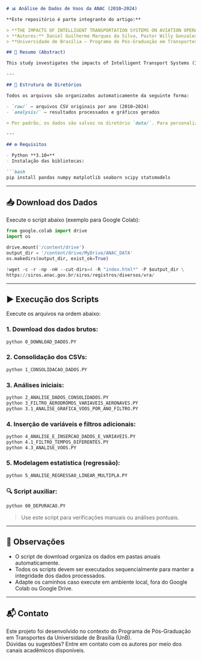 ```markdown
# 📊 Análise de Dados de Voos da ANAC (2010–2024)

**Este repositório é parte integrante do artigo:**

> **THE IMPACTS OF INTELLIGENT TRANSPORTATION SYSTEMS ON AVIATION OPERATIONAL EFFICIENCY: AN ANALYSIS OF PBN IMPLEMENTATION ON BRAZIL'S MAIN AIR ROUTES**  
> **Autores:** Daniel Guilherme Marques da Silva, Pastor Willy Gonzales Taco  
> **Universidade de Brasília – Programa de Pós-Graduação em Transportes**

## 📄 Resumo (Abstract)

This study investigates the impacts of Intelligent Transport Systems (ITS) with an emphasis on Performance-Based Navigation (PBN) on the operational efficiency of Brazilian aviation. The analysis is based on the number of takeoffs observed on the 14 busiest air routes in the country, which accounted for more than 1% of the total regular passenger air transport volume between 2010 and 2024. The research correlates the adoption of ITS with operational gains, such as reductions in flight time, fuel savings, and lower CO₂ emissions into the atmosphere.

---

## 📁 Estrutura de Diretórios

Todos os arquivos são organizados automaticamente da seguinte forma:

- `raw/` – arquivos CSV originais por ano (2010–2024)
- `analysis/` – resultados processados e gráficos gerados

> Por padrão, os dados são salvos no diretório `data/`. Para personalizar o caminho, defina a variável de ambiente `ANAC_DATA_DIR`.

---

## ⚙️ Requisitos

- Python **3.10+**
- Instalação das bibliotecas:

```bash
pip install pandas numpy matplotlib seaborn scipy statsmodels
```

---

## 📥 Download dos Dados

Execute o script abaixo (exemplo para Google Colab):

```python
from google.colab import drive
import os

drive.mount('/content/drive')
output_dir = '/content/drive/MyDrive/ANAC_DATA'
os.makedirs(output_dir, exist_ok=True)

!wget -c -r -np -nH --cut-dirs=4 -R "index.html*" -P $output_dir \
https://siros.anac.gov.br/siros/registros/diversos/vra/
```

---

## ▶️ Execução dos Scripts

Execute os arquivos na ordem abaixo:

### 1. Download dos dados brutos:
```bash
python 0_DOWNLOAD_DADOS.PY
```

### 2. Consolidação dos CSVs:
```bash
python 1_CONSOLIDACAO_DADOS.PY
```

### 3. Análises iniciais:
```bash
python 2_ANALISE_DADOS_CONSOLIDADOS.PY
python 3_FILTRO_AERODROMOS_VARIAVEIS_AERONAVES.PY
python 3.1_ANALISE_GRAFICA_VOOS_POR_ANO_FILTRO.PY
```

### 4. Inserção de variáveis e filtros adicionais:
```bash
python 4_ANALISE_E_INSERCAO_DADOS_E_VARIAVEIS.PY
python 4.1_FILTRO_TEMPOS_DIFERENTES.PY
python 4.3_ANALISE_VOOS.PY
```

### 5. Modelagem estatística (regressão):
```bash
python 5_ANALISE_REGRESSAO_LINEAR_MULTIPLA.PY
```

### 🔍 Script auxiliar:
```bash
python 00_DEPURACAO.PY
```
> Use este script para verificações manuais ou análises pontuais.

---

## 📌 Observações

- O script de download organiza os dados em pastas anuais automaticamente.
- Todos os scripts devem ser executados sequencialmente para manter a integridade dos dados processados.
- Adapte os caminhos caso execute em ambiente local, fora do Google Colab ou Google Drive.

---

## 📬 Contato

Este projeto foi desenvolvido no contexto do Programa de Pós-Graduação em Transportes da Universidade de Brasília (UnB).  
Dúvidas ou sugestões? Entre em contato com os autores por meio dos canais acadêmicos disponíveis.
```
